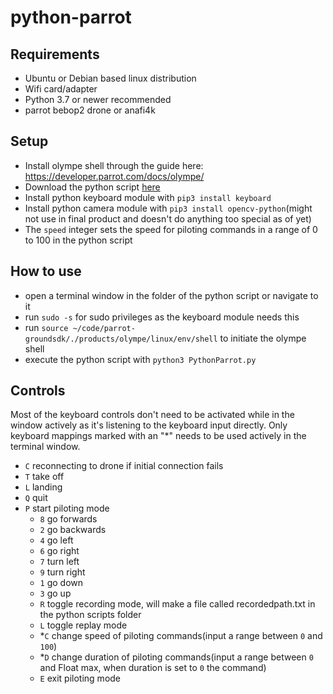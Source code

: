 # python-parrot
## Requirements
- Ubuntu or Debian based linux distribution
- Wifi card/adapter
- Python 3.7 or newer recommended
- parrot bebop2 drone or anafi4k
## Setup
- Install olympe shell through the  guide here: https://developer.parrot.com/docs/olympe/
- Download the python script [here](PythonParrot.py)
- Install python keyboard module with `pip3 install keyboard`
- Install python camera  module with `pip3 install opencv-python`(might not use in final product and doesn't do anything too special as of yet)
- The `speed` integer sets the speed for piloting commands in a range of 0 to 100 in the python script
## How to use
- open a terminal window in the folder of the python script or navigate to it
- run `sudo -s` for sudo privileges as the keyboard module needs this
- run `source ~/code/parrot-groundsdk/./products/olympe/linux/env/shell` to initiate the olympe shell
- execute the python script with `python3 PythonParrot.py`
## Controls
Most of the keyboard controls don't need to be activated while in the window actively as it's listening to the keyboard input directly. Only keyboard mappings marked with an "\*" needs to be used actively in the terminal window. 
- `C` reconnecting to drone if initial connection fails
- `T` take off
- `L` landing
- `Q` quit
- `P` start piloting mode
  - `8` go forwards
  - `2` go backwards
  - `4` go left
  - `6` go right
  - `7` turn left
  - `9` turn right
  - `1` go down
  - `3` go up
  - `R` toggle recording mode, will make a file called recordedpath.txt in the python scripts folder
  - `L` toggle replay mode
  - \*`C` change speed of piloting commands(input a range between `0` and `100`)
  - \*`D` change duration of piloting commands(input a range between `0` and Float max, when duration is set to `0` the command)
  - `E` exit piloting mode
